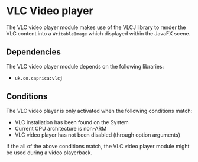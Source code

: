 # VLC Video player

The VLC video player module makes use of the VLCJ library to render the VLC 
content into a `WritableImage` which displayed within the JavaFX scene.

## Dependencies

The VLC video player module depends on the following libraries:

- `uk.co.caprica:vlcj`

## Conditions

The VLC video player is only activated when the following conditions match:

- VLC installation has been found on the System
- Current CPU architecture is non-ARM
- VLC video player has not been disabled (through option arguments)

If the all of the above conditions match, the VLC video player module might
be used during a video playerback.
